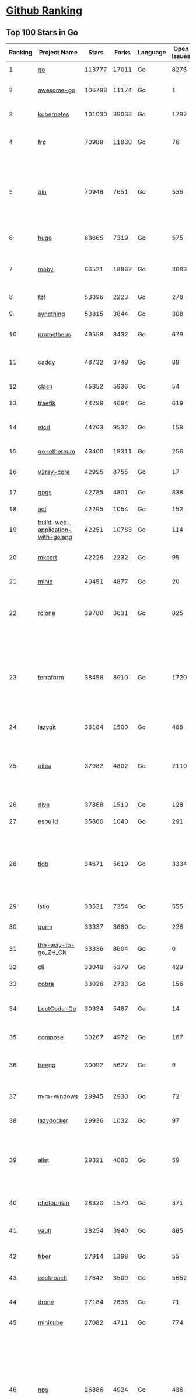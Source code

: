 [Github Ranking](../README.md)
==========

## Top 100 Stars in Go

| Ranking | Project Name | Stars | Forks | Language | Open Issues | Description | Last Commit |
| ------- | ------------ | ----- | ----- | -------- | ----------- | ----------- | ----------- |
| 1 | [go](https://github.com/golang/go) | 113777 | 17011 | Go | 8276 | The Go programming language | 2023-08-22T02:48:55Z |
| 2 | [awesome-go](https://github.com/avelino/awesome-go) | 106798 | 11174 | Go | 1 | A curated list of awesome Go frameworks, libraries and software | 2023-08-21T09:00:43Z |
| 3 | [kubernetes](https://github.com/kubernetes/kubernetes) | 101030 | 39033 | Go | 1792 | Production-Grade Container Scheduling and Management | 2023-08-22T02:23:03Z |
| 4 | [frp](https://github.com/fatedier/frp) | 70989 | 11830 | Go | 76 | A fast reverse proxy to help you expose a local server behind a NAT or firewall to the internet. | 2023-08-19T13:09:08Z |
| 5 | [gin](https://github.com/gin-gonic/gin) | 70948 | 7651 | Go | 536 | Gin is a HTTP web framework written in Go (Golang). It features a Martini-like API with much better performance -- up to 40 times faster. If you need smashing performance, get yourself some Gin. | 2023-08-21T22:36:18Z |
| 6 | [hugo](https://github.com/gohugoio/hugo) | 68665 | 7319 | Go | 575 | The world’s fastest framework for building websites. | 2023-08-21T16:45:52Z |
| 7 | [moby](https://github.com/moby/moby) | 66521 | 18867 | Go | 3683 | Moby Project - a collaborative project for the container ecosystem to assemble container-based systems | 2023-08-21T22:03:11Z |
| 8 | [fzf](https://github.com/junegunn/fzf) | 53896 | 2223 | Go | 278 | :cherry_blossom: A command-line fuzzy finder | 2023-08-21T21:04:11Z |
| 9 | [syncthing](https://github.com/syncthing/syncthing) | 53815 | 3844 | Go | 308 | Open Source Continuous File Synchronization | 2023-08-22T01:22:08Z |
| 10 | [prometheus](https://github.com/prometheus/prometheus) | 49558 | 8432 | Go | 679 | The Prometheus monitoring system and time series database. | 2023-08-22T00:35:05Z |
| 11 | [caddy](https://github.com/caddyserver/caddy) | 48732 | 3749 | Go | 89 | Fast and extensible multi-platform HTTP/1-2-3 web server with automatic HTTPS | 2023-08-22T02:27:55Z |
| 12 | [clash](https://github.com/Dreamacro/clash) | 45852 | 5936 | Go | 54 | A rule-based tunnel in Go. | 2023-08-21T21:02:44Z |
| 13 | [traefik](https://github.com/traefik/traefik) | 44299 | 4694 | Go | 619 | The Cloud Native Application Proxy | 2023-08-21T17:05:58Z |
| 14 | [etcd](https://github.com/etcd-io/etcd) | 44263 | 9532 | Go | 158 | Distributed reliable key-value store for the most critical data of a distributed system | 2023-08-21T19:47:42Z |
| 15 | [go-ethereum](https://github.com/ethereum/go-ethereum) | 43400 | 18311 | Go | 256 | Official Go implementation of the Ethereum protocol | 2023-08-22T00:58:27Z |
| 16 | [v2ray-core](https://github.com/v2ray/v2ray-core) | 42995 | 8755 | Go | 17 | A platform for building proxies to bypass network restrictions. | 2023-08-07T03:53:50Z |
| 17 | [gogs](https://github.com/gogs/gogs) | 42785 | 4801 | Go | 838 | Gogs is a painless self-hosted Git service | 2023-08-21T14:40:40Z |
| 18 | [act](https://github.com/nektos/act) | 42295 | 1054 | Go | 152 | Run your GitHub Actions locally 🚀 | 2023-08-21T17:53:47Z |
| 19 | [build-web-application-with-golang](https://github.com/astaxie/build-web-application-with-golang) | 42251 | 10783 | Go | 114 | A golang ebook intro how to build a web with golang | 2023-08-21T14:20:10Z |
| 20 | [mkcert](https://github.com/FiloSottile/mkcert) | 42226 | 2232 | Go | 95 | A simple zero-config tool to make locally trusted development certificates with any names you'd like. | 2023-08-07T07:50:51Z |
| 21 | [minio](https://github.com/minio/minio) | 40451 | 4877 | Go | 20 | High Performance Object Storage for AI | 2023-08-22T01:31:25Z |
| 22 | [rclone](https://github.com/rclone/rclone) | 39780 | 3631 | Go | 825 | "rsync for cloud storage" - Google Drive, S3, Dropbox, Backblaze B2, One Drive, Swift, Hubic, Wasabi, Google Cloud Storage, Yandex Files | 2023-08-21T23:48:32Z |
| 23 | [terraform](https://github.com/hashicorp/terraform) | 38458 | 8910 | Go | 1720 | Terraform enables you to safely and predictably create, change, and improve infrastructure. It is a source-available tool that codifies APIs into declarative configuration files that can be shared amongst team members, treated as code, edited, reviewed, and versioned. | 2023-08-22T00:03:50Z |
| 24 | [lazygit](https://github.com/jesseduffield/lazygit) | 38184 | 1500 | Go | 488 | simple terminal UI for git commands | 2023-08-21T15:16:17Z |
| 25 | [gitea](https://github.com/go-gitea/gitea) | 37982 | 4802 | Go | 2110 | Git with a cup of tea! Painless self-hosted all-in-one software development service, including Git hosting, code review, team collaboration, package registry and CI/CD | 2023-08-22T02:59:54Z |
| 26 | [dive](https://github.com/wagoodman/dive) | 37868 | 1519 | Go | 128 | A tool for exploring each layer in a docker image | 2023-08-20T15:41:23Z |
| 27 | [esbuild](https://github.com/evanw/esbuild) | 35860 | 1040 | Go | 291 | An extremely fast bundler for the web | 2023-08-14T02:32:15Z |
| 28 | [tidb](https://github.com/pingcap/tidb) | 34671 | 5619 | Go | 3334 | TiDB is an open-source, cloud-native, distributed, MySQL-Compatible database for elastic scale and real-time analytics. Try AI-powered Chat2Query free at : https://tidbcloud.com/free-trial | 2023-08-22T02:55:21Z |
| 29 | [istio](https://github.com/istio/istio) | 33531 | 7354 | Go | 555 | Connect, secure, control, and observe services. | 2023-08-22T02:59:50Z |
| 30 | [gorm](https://github.com/go-gorm/gorm) | 33337 | 3680 | Go | 226 | The fantastic ORM library for Golang, aims to be developer friendly | 2023-08-21T07:30:56Z |
| 31 | [the-way-to-go_ZH_CN](https://github.com/unknwon/the-way-to-go_ZH_CN) | 33336 | 8604 | Go | 0 | 《The Way to Go》中文译本，中文正式名《Go 入门指南》 | 2023-08-12T01:54:36Z |
| 32 | [cli](https://github.com/cli/cli) | 33048 | 5379 | Go | 429 | GitHub’s official command line tool | 2023-08-21T20:40:50Z |
| 33 | [cobra](https://github.com/spf13/cobra) | 33026 | 2733 | Go | 156 | A Commander for modern Go CLI interactions | 2023-08-21T10:07:02Z |
| 34 | [LeetCode-Go](https://github.com/halfrost/LeetCode-Go) | 30334 | 5487 | Go | 14 | ✅ Solutions to LeetCode by Go, 100% test coverage, runtime beats 100% / LeetCode 题解 | 2023-08-01T14:41:22Z |
| 35 | [compose](https://github.com/docker/compose) | 30267 | 4972 | Go | 167 | Define and run multi-container applications with Docker | 2023-08-21T19:09:03Z |
| 36 | [beego](https://github.com/beego/beego) | 30092 | 5627 | Go | 9 | beego is an open-source, high-performance web framework for the Go programming language. | 2023-08-21T16:11:58Z |
| 37 | [nvm-windows](https://github.com/coreybutler/nvm-windows) | 29945 | 2930 | Go | 72 | A node.js version management utility for Windows. Ironically written in Go. | 2023-08-17T06:59:00Z |
| 38 | [lazydocker](https://github.com/jesseduffield/lazydocker) | 29936 | 1032 | Go | 97 | The lazier way to manage everything docker | 2023-08-11T15:27:25Z |
| 39 | [alist](https://github.com/alist-org/alist) | 29321 | 4083 | Go | 59 | 🗂️A file list/WebDAV program that supports multiple storages, powered by Gin and Solidjs. / 一个支持多存储的文件列表/WebDAV程序，使用 Gin 和 Solidjs。 | 2023-08-21T23:03:24Z |
| 40 | [photoprism](https://github.com/photoprism/photoprism) | 28320 | 1570 | Go | 371 | AI-Powered Photos App for the Decentralized Web 🌈💎✨ | 2023-08-22T02:40:53Z |
| 41 | [vault](https://github.com/hashicorp/vault) | 28254 | 3940 | Go | 885 | A tool for secrets management, encryption as a service, and privileged access management | 2023-08-22T02:38:09Z |
| 42 | [fiber](https://github.com/gofiber/fiber) | 27914 | 1398 | Go | 55 | ⚡️ Express inspired web framework written in Go | 2023-08-21T09:06:44Z |
| 43 | [cockroach](https://github.com/cockroachdb/cockroach) | 27642 | 3509 | Go | 5652 | CockroachDB - the open source, cloud-native distributed SQL database. | 2023-08-22T02:56:01Z |
| 44 | [drone](https://github.com/harness/drone) | 27184 | 2636 | Go | 71 | Drone is a Container-Native, Continuous Delivery Platform | 2023-08-21T12:37:13Z |
| 45 | [minikube](https://github.com/kubernetes/minikube) | 27082 | 4711 | Go | 774 | Run Kubernetes locally | 2023-08-21T18:46:42Z |
| 46 | [nps](https://github.com/ehang-io/nps) | 26886 | 4924 | Go | 436 | 一款轻量级、高性能、功能强大的内网穿透代理服务器。支持tcp、udp、socks5、http等几乎所有流量转发，可用来访问内网网站、本地支付接口调试、ssh访问、远程桌面，内网dns解析、内网socks5代理等等……，并带有功能强大的web管理端。a lightweight, high-performance, powerful intranet penetration proxy server, with a powerful web management terminal. | 2023-07-17T03:53:54Z |
| 47 | [consul](https://github.com/hashicorp/consul) | 26808 | 4370 | Go | 1090 | Consul is a distributed, highly available, and data center aware solution to connect and configure applications across dynamic, distributed infrastructure. | 2023-08-22T02:55:02Z |
| 48 | [echo](https://github.com/labstack/echo) | 26354 | 2183 | Go | 53 | High performance, minimalist Go web framework | 2023-08-21T19:55:27Z |
| 49 | [portainer](https://github.com/portainer/portainer) | 26309 | 2224 | Go | 313 | Making Docker and Kubernetes management easy. | 2023-08-21T20:21:43Z |
| 50 | [influxdb](https://github.com/influxdata/influxdb) | 26005 | 3415 | Go | 1737 | Scalable datastore for metrics, events, and real-time analytics | 2023-08-20T02:18:22Z |
| 51 | [kit](https://github.com/go-kit/kit) | 25323 | 2439 | Go | 35 | A standard library for microservices. | 2023-06-13T22:13:23Z |
| 52 | [go-zero](https://github.com/zeromicro/go-zero) | 25235 | 3591 | Go | 309 | A cloud-native Go microservices framework with cli tool for productivity. | 2023-08-21T19:10:19Z |
| 53 | [helm](https://github.com/helm/helm) | 24824 | 6842 | Go | 271 | The Kubernetes Package Manager | 2023-08-21T21:52:59Z |
| 54 | [iris](https://github.com/kataras/iris) | 24264 | 2485 | Go | 87 | The fastest HTTP/2 Go Web Framework. New, modern and easy to learn. Fast development with Code you control. Unbeatable cost-performance ratio :rocket: | 2023-08-21T17:26:05Z |
| 55 | [k3s](https://github.com/k3s-io/k3s) | 24225 | 2118 | Go | 94 | Lightweight Kubernetes | 2023-08-21T19:28:35Z |
| 56 | [viper](https://github.com/spf13/viper) | 23772 | 1951 | Go | 375 | Go configuration with fangs | 2023-08-18T14:18:26Z |
| 57 | [nsq](https://github.com/nsqio/nsq) | 23717 | 2882 | Go | 50 | A realtime distributed messaging platform | 2023-07-16T20:11:26Z |
| 58 | [v2ray-core](https://github.com/v2fly/v2ray-core) | 23575 | 3742 | Go | 42 | A platform for building proxies to bypass network restrictions. | 2023-08-21T22:44:09Z |
| 59 | [faas](https://github.com/openfaas/faas) | 23399 | 1867 | Go | 30 | OpenFaaS - Serverless Functions Made Simple | 2023-08-03T15:08:53Z |
| 60 | [croc](https://github.com/schollz/croc) | 23330 | 997 | Go | 108 | Easily and securely send things from one computer to another :crocodile: :package: | 2023-08-18T09:00:46Z |
| 61 | [ngrok](https://github.com/inconshreveable/ngrok) | 23156 | 4315 | Go | 225 | Introspected tunnels to localhost | 2023-07-09T00:44:48Z |
| 62 | [logrus](https://github.com/sirupsen/logrus) | 23127 | 2267 | Go | 3 | Structured, pluggable logging for Go. | 2023-07-21T15:53:03Z |
| 63 | [go-patterns](https://github.com/tmrts/go-patterns) | 22677 | 2094 | Go | 17 | Curated list of Go design patterns, recipes and idioms | 2023-04-30T11:12:57Z |
| 64 | [hub](https://github.com/mislav/hub) | 22517 | 2405 | Go | 238 | A command-line tool that makes git easier to use with GitHub. | 2023-07-25T10:30:58Z |
| 65 | [milvus](https://github.com/milvus-io/milvus) | 22325 | 2463 | Go | 584 | A cloud-native vector database, storage for next generation AI applications | 2023-08-22T02:53:46Z |
| 66 | [micro](https://github.com/zyedidia/micro) | 22234 | 1141 | Go | 701 | A modern and intuitive terminal-based text editor | 2023-08-19T13:43:02Z |
| 67 | [k9s](https://github.com/derailed/k9s) | 21967 | 1403 | Go | 420 | 🐶 Kubernetes CLI To Manage Your Clusters In Style! | 2023-08-21T23:04:19Z |
| 68 | [lux](https://github.com/iawia002/lux) | 21869 | 2567 | Go | 447 | 👾 Fast and simple video download library and CLI tool written in Go | 2023-08-16T05:58:09Z |
| 69 | [dapr](https://github.com/dapr/dapr) | 21768 | 1702 | Go | 367 | Dapr is a portable, event-driven, runtime for building distributed applications across cloud and edge. | 2023-08-22T00:18:31Z |
| 70 | [vegeta](https://github.com/tsenart/vegeta) | 21701 | 1313 | Go | 52 | HTTP load testing tool and library. It's over 9000! | 2023-08-18T11:31:46Z |
| 71 | [rancher](https://github.com/rancher/rancher) | 21450 | 2864 | Go | 2494 | Complete container management platform | 2023-08-22T01:58:22Z |
| 72 | [k6](https://github.com/grafana/k6) | 21252 | 1116 | Go | 435 | A modern load testing tool, using Go and JavaScript - https://k6.io | 2023-08-21T18:07:38Z |
| 73 | [kratos](https://github.com/go-kratos/kratos) | 21218 | 3879 | Go | 88 | Your ultimate Go microservices framework for the cloud-native era. | 2023-08-21T18:49:42Z |
| 74 | [fyne](https://github.com/fyne-io/fyne) | 21119 | 1199 | Go | 548 | Cross platform GUI toolkit in Go inspired by Material Design | 2023-08-21T18:30:53Z |
| 75 | [restic](https://github.com/restic/restic) | 21005 | 1342 | Go | 388 | Fast, secure, efficient backup program | 2023-08-20T15:21:00Z |
| 76 | [delve](https://github.com/go-delve/delve) | 20921 | 2095 | Go | 95 | Delve is a debugger for the Go programming language. | 2023-08-21T19:30:56Z |
| 77 | [go-micro](https://github.com/go-micro/go-micro) | 20755 | 2315 | Go | 78 | A Go microservices framework | 2023-08-07T08:46:20Z |
| 78 | [harbor](https://github.com/goharbor/harbor) | 20669 | 4445 | Go | 548 | An open source trusted cloud native registry project that stores, signs, and scans content. | 2023-08-22T01:34:48Z |
| 79 | [cli](https://github.com/urfave/cli) | 20586 | 1698 | Go | 34 | A simple, fast, and fun package for building command line apps in Go | 2023-08-21T23:21:03Z |
| 80 | [filebrowser](https://github.com/filebrowser/filebrowser) | 20533 | 2453 | Go | 92 | 📂 Web File Browser | 2023-08-18T18:26:19Z |
| 81 | [colly](https://github.com/gocolly/colly) | 20528 | 1631 | Go | 141 | Elegant Scraper and Crawler Framework for Golang | 2023-08-22T02:37:39Z |
| 82 | [testify](https://github.com/stretchr/testify) | 20401 | 1488 | Go | 257 | A toolkit with common assertions and mocks that plays nicely with the standard library | 2023-08-20T15:50:02Z |
| 83 | [learn-go-with-tests](https://github.com/quii/learn-go-with-tests) | 20009 | 2629 | Go | 36 | Learn Go with test-driven development | 2023-08-01T05:46:15Z |
| 84 | [fasthttp](https://github.com/valyala/fasthttp) | 20003 | 1670 | Go | 69 | Fast HTTP package for Go. Tuned for high performance. Zero memory allocations in hot paths. Up to 10x faster than net/http | 2023-08-16T17:57:48Z |
| 85 | [loki](https://github.com/grafana/loki) | 19835 | 2882 | Go | 995 | Like Prometheus, but for logs. | 2023-08-22T00:13:52Z |
| 86 | [websocket](https://github.com/gorilla/websocket) | 19662 | 3380 | Go | 29 | Package gorilla/websocket is a fast, well-tested and widely used WebSocket implementation for Go. | 2023-08-18T16:22:35Z |
| 87 | [dgraph](https://github.com/dgraph-io/dgraph) | 19533 | 1482 | Go | 202 | The high-performance database for modern applications | 2023-08-22T02:42:22Z |
| 88 | [bubbletea](https://github.com/charmbracelet/bubbletea) | 19432 | 610 | Go | 43 | A powerful little TUI framework 🏗 | 2023-08-21T21:40:04Z |
| 89 | [zap](https://github.com/uber-go/zap) | 19391 | 1378 | Go | 97 | Blazing fast, structured, leveled logging in Go. | 2023-08-21T16:18:13Z |
| 90 | [mux](https://github.com/gorilla/mux) | 19011 | 1795 | Go | 10 | Package gorilla/mux is a powerful HTTP router and URL matcher for building Go web servers with 🦍 | 2023-08-17T19:11:39Z |
| 91 | [podman](https://github.com/containers/podman) | 18832 | 2037 | Go | 429 | Podman: A tool for managing OCI containers and pods. | 2023-08-21T22:23:18Z |
| 92 | [Cloudreve](https://github.com/cloudreve/Cloudreve) | 18726 | 3111 | Go | 207 | 🌩支持多家云存储的云盘系统 (Self-hosted file management and sharing system, supports multiple storage providers) | 2023-08-14T17:29:51Z |
| 93 | [grpc-go](https://github.com/grpc/grpc-go) | 18644 | 4109 | Go | 119 | The Go language implementation of gRPC. HTTP/2 based RPC | 2023-08-21T21:10:47Z |
| 94 | [trivy](https://github.com/aquasecurity/trivy) | 18373 | 1832 | Go | 146 | Find vulnerabilities, misconfigurations, secrets, SBOM in containers, Kubernetes, code repositories, clouds and more | 2023-08-21T12:26:37Z |
| 95 | [AdGuardHome](https://github.com/AdguardTeam/AdGuardHome) | 18217 | 1521 | Go | 880 | Network-wide ads & trackers blocking DNS server | 2023-08-21T16:56:15Z |
| 96 | [seaweedfs](https://github.com/seaweedfs/seaweedfs) | 18098 | 2019 | Go | 202 | SeaweedFS is a fast distributed storage system for blobs, objects, files, and data lake, for billions of files! Blob store has O(1) disk seek, cloud tiering. Filer supports Cloud Drive, cross-DC active-active replication, Kubernetes, POSIX FUSE mount, S3 API, S3 Gateway, Hadoop, WebDAV, encryption, Erasure Coding. | 2023-08-21T18:38:13Z |
| 97 | [gin-vue-admin](https://github.com/flipped-aurora/gin-vue-admin) | 18061 | 5462 | Go | 34 | 基于vite+vue3+gin搭建的开发基础平台（支持TS,JS混用），集成jwt鉴权，权限管理，动态路由，显隐可控组件，分页封装，多点登录拦截，资源权限，上传下载，代码生成器，表单生成器,chatGPT自动查表等开发必备功能。 | 2023-08-21T10:15:51Z |
| 98 | [go-redis](https://github.com/redis/go-redis) | 17769 | 2145 | Go | 183 | Redis Go client | 2023-08-18T16:31:24Z |
| 99 | [goreplay](https://github.com/buger/goreplay) | 17737 | 1792 | Go | 274 | GoReplay is an open-source tool for capturing and replaying live HTTP traffic into a test environment in order to continuously test your system with real data. It can be used to increase confidence in code deployments, configuration changes and infrastructure changes. | 2023-08-07T13:47:16Z |
| 100 | [learngo](https://github.com/inancgumus/learngo) | 17602 | 2372 | Go | 4 | ❤️ 1000+ Hand-Crafted Go Examples, Exercises, and Quizzes. 🚀 Learn Go by fixing 1000+ tiny programs. | 2023-06-09T11:03:13Z |


